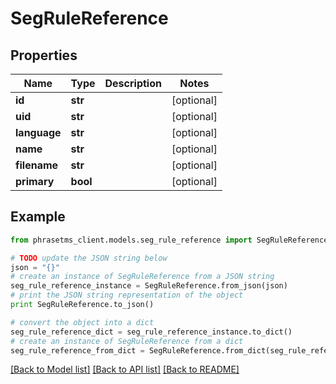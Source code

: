# SegRuleReference

## Properties

| Name         | Type     | Description | Notes      |
| ------------ | -------- | ----------- | ---------- |
| **id**       | **str**  |             | [optional] |
| **uid**      | **str**  |             | [optional] |
| **language** | **str**  |             | [optional] |
| **name**     | **str**  |             | [optional] |
| **filename** | **str**  |             | [optional] |
| **primary**  | **bool** |             | [optional] |

## Example

```python
from phrasetms_client.models.seg_rule_reference import SegRuleReference

# TODO update the JSON string below
json = "{}"
# create an instance of SegRuleReference from a JSON string
seg_rule_reference_instance = SegRuleReference.from_json(json)
# print the JSON string representation of the object
print SegRuleReference.to_json()

# convert the object into a dict
seg_rule_reference_dict = seg_rule_reference_instance.to_dict()
# create an instance of SegRuleReference from a dict
seg_rule_reference_from_dict = SegRuleReference.from_dict(seg_rule_reference_dict)
```

[[Back to Model list]](../README.md#documentation-for-models) [[Back to API list]](../README.md#documentation-for-api-endpoints) [[Back to README]](../README.md)
